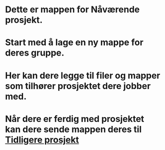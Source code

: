# Dette er mappen for Nåværende prosjekt.

# Start med å lage en ny mappe for deres gruppe.

# Her kan dere legge til filer og mapper som tilhører prosjektet dere jobber med.

# Når dere er ferdig med prosjektet kan dere sende mappen deres til [Tidligere prosjekt](https://github.com/robotikklinja/ur-robot/tree/master/UR5e/Tidligere_prosjekt)
